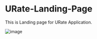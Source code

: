 # URate-Landing-Page
This is Landing page for URate Application.


![image](https://user-images.githubusercontent.com/51037193/131881375-def58c72-3a35-418e-bfc9-ed3f7d5a392f.png)

